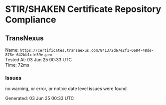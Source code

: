 # STIR/SHAKEN Certificate Repository Compliance

## TransNexus

Name: `https://certificates.transnexus.com/841J/2d67e2f1-6684-48de-878e-642bb1cfe59e.pem`\
Tested At: 03 Jun 25 00:33 UTC\
Time: 72ms

### Issues

no warning, or error, or notice date level issues were found

Generated: 03 Jun 25 00:33 UTC